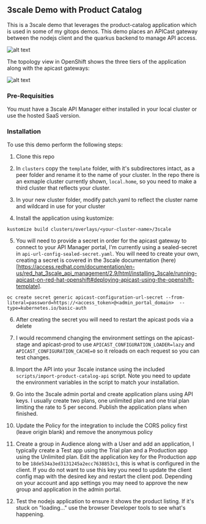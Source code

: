 ## 3scale Demo with Product Catalog

This is a 3scale demo that leverages the product-catalog application which is used in some of my gitops demos. This demo places an APICast gateway between the nodejs client and the quarkus backend to manage API access.

![alt text](https://raw.githubusercontent.com/gnunn-gitops/product-catalog-3scale/master/docs/img/product-catalog-3scale-screenshot.png.png)

The topology view in OpenShift shows the three tiers of the application along with the apicast gateways:

![alt text](https://raw.githubusercontent.com/gnunn-gitops/product-catalog/master/docs/img/product-catalog-3scale-topology.png)


### Pre-Requisities

You must have a 3scale API Manager either installed in your local cluster or use the hosted SaaS version.

### Installation

To use this demo perform the following steps:

1. Clone this repo

2. In `clusters` copy the `template` folder, with it's subdirectores intact, as a peer folder and rename it to the name of your cluster. In the repo there is an exmaple cluster currently shown, `local.home`, so you need to make a third cluster that reflects your cluster.

3. In your new cluster folder, modify patch.yaml to reflect the cluster name and wildcard in use for your cluster

4. Install the application using kustomize:

```
kustomize build clusters/overlays/<your-cluster-name>/3scale
```

5. You will need to provide a secret in order for the apicast gateway to connect to your API Manager portal, I'm currently using a sealed-secret in `api-url-config-sealed-secret.yaml`. You will need to create your own, creating a secret is covered in the 3scale documentation (here)[https://access.redhat.com/documentation/en-us/red_hat_3scale_api_management/2.9/html/installing_3scale/running-apicast-on-red-hat-openshift#deploying-apicast-using-the-openshift-template].

```
oc create secret generic apicast-configuration-url-secret --from-literal=password=https://<access_token>@<admin_portal_domain>  --type=kubernetes.io/basic-auth
```

6. After creating the secret you will need to restart the apicast pods via a delete

7. I would recommend changing the environment settings on the apicast-stage and apicast-prod to use `APICAST_CONFIGURATION_LOADER=lazy` and `APICAST_CONFIGURATION_CACHE=0` so it reloads on each request so you can test changes.

8. Import the API into your 3scale instance using the included `scripts/import-product-catalog-api` script. Note you need to update the environment variables in the script to match your installation.

9. Go into the 3scale admin portal and create application plans using API keys. I usually create two plans, one unlimited plan and one trial plan limiting the rate to 5 per second. Publish the application plans when finished.

10. Update the Policy for the integration to include the CORS policy first (leave origin blank) and remove the anonymous policy

11. Create a group in Audience along with a User and add an application, I typically create a Test app using the Trial plan and a Production app using the Unlimited plan. Edit the application key for the Production app to be `18de534a3ed3131245a2ecc7638853c1`, this is what is configured in the client. If you do not want to use this key you need to update the client config map with the desired key and restart the client pod. Depending on your account and app settings you may need to approve the new group and application in the admin portal.

12. Test the nodejs application to ensure it shows the product listing. If it's stuck on "loading..." use the browser Developer tools to see what's happening.
